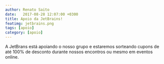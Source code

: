 ```yaml
---
author: Renato Saito
date:   2017-08-28 12:07:00 +0300
title: Apoio da JetBrains!
featimg: jetbrains.png
tags: [apoio]
category: [apoio]
---
```

A JetBrans está apoiando o nosso grupo e estaremos sorteando cupons de até 100% de desconto durante nossos encontros ou mesmo em eventos online.